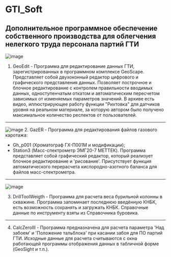 # GTI_Soft
Дополнительное программное обеспечение собственного производства для облегчения нелегкого труда персонала партий ГТИ
---
![image](https://user-images.githubusercontent.com/67252356/225868751-e62233c2-4e73-47a6-9e1e-58c9111a72c4.png)
1. GeoEdit - Программа для редактирование данных ГТИ, зарегистрированных в программном комплексе GeoScape. Представляет собой двухоконный редактор цифрового и графического представления данных. Позволяет построчное и блочное редактирование с контролем правильности вводимых данных, одноступенчатым откатом и автоматическим пересчетом зависимых от изменяемых параметров значений.
В архиве есть видео, иллюстрирующее работу функции "Рихтовка" для датчиков уровня на реальном материале, за которую автором было получено максимальное количество респектов от пользователей.
---

![image](https://user-images.githubusercontent.com/67252356/225871222-1289b836-d1ea-4f7f-86b9-bba03cec8968.png)
2. GazER - Программа для редактирования файлов газового каротажа: 
- Gh_p001 (Хроматограф ГХ-П001М и модификации);
- Station3 (Масс-спектрометр ЭМГ20-7 МЕТТЕК).
Программа представляет собой графический редактор, который реализует блочное редактирование и 'рисование'. Присутствует функция автоматического перерасчета кислородно-азотного баланса для файлов масс-спектрометра.
---

![image](https://github.com/user-attachments/assets/5b52334e-a8b3-4939-a339-0f95ff276607)

3. DrillToolWeigth - Программа для расчета веса бурильной колонны в скважине. Программа запоминает последнюю введённую КНБК, есть возможность сохранять и загружать КНБК. Справочные данные по инструменту взяты из Справочника буровика.

---

4. CalcZeroIII - Программа предназначена для расчета параметра 'Над забоем' и 'Положение тальблока' при касании забоя для ПО партий ГТИ.
Исходные данные для расчета считываются с окна работающей программы отображения данных в табличной форме (GeoSight и т.п.).
